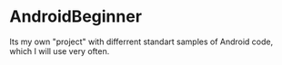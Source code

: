 # AndroidBeginner
Its my own "project" with differrent standart samples of Android code, which I will use very often. 
